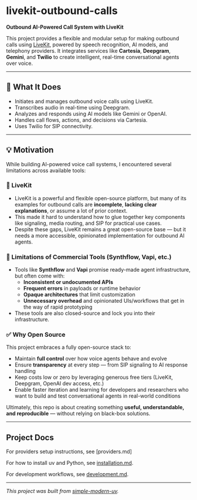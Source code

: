 # livekit-outbound-calls

**Outbound AI-Powered Call System with LiveKit**

This project provides a flexible and modular setup for making outbound calls using [LiveKit](https://livekit.io/), powered by speech recognition, AI models, and telephony providers. It integrates services like **Cartesia**, **Deepgram**, **Gemini**, and **Twilio** to create intelligent, real-time conversational agents over voice.

* * *

## 🔧 What It Does

- Initiates and manages outbound voice calls using LiveKit.
- Transcribes audio in real-time using Deepgram.
- Analyzes and responds using AI models like Gemini or OpenAI.
- Handles call flows, actions, and decisions via Cartesia.
- Uses Twilio for SIP connectivity.

* * *

## 💡 Motivation

While building AI-powered voice call systems, I encountered several limitations across available tools:

### 🧩 LiveKit

- LiveKit is a powerful and flexible open-source platform, but many of its examples for outbound calls are **incomplete**, **lacking clear explanations**, or assume a lot of prior context.
- This made it hard to understand how to glue together key components like signaling, media routing, and SIP for practical use cases.
- Despite these gaps, LiveKit remains a great open-source base — but it needs a more accessible, opinionated implementation for outbound AI agents.

### 🚫 Limitations of Commercial Tools (Synthflow, Vapi, etc.)

- Tools like **Synthflow** and **Vapi** promise ready-made agent infrastructure, but often come with:
  - **Inconsistent or undocumented APIs**
  - **Frequent errors** in payloads or runtime behavior
  - **Opaque architectures** that limit customization
  - **Unnecessary overhead** and opinionated UIs/workflows that get in the way of rapid prototyping
- These tools are also closed-source and lock you into their infrastructure.

### ✅ Why Open Source

This project embraces a fully open-source stack to:

- Maintain **full control** over how voice agents behave and evolve
- Ensure **transparency** at every step — from SIP signaling to AI response handling
- Keep costs low or zero by leveraging generous free tiers (LiveKit, Deepgram, OpenAI dev access, etc.)
- Enable faster iteration and learning for developers and researchers who want to build and test conversational agents in real-world conditions

Ultimately, this repo is about creating something **useful, understandable, and reproducible** — without relying on black-box solutions.

* * *

## Project Docs

For providers setup instructions, see [providers.md]

For how to install uv and Python, see [installation.md](installation.md).

For development workflows, see [development.md](development.md).

* * *

*This project was built from
[simple-modern-uv](https://github.com/jlevy/simple-modern-uv).*

